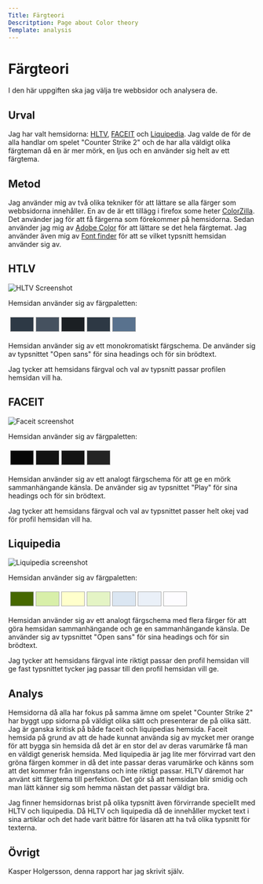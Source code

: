 ```yaml
---
Title: Färgteori
Descritption: Page about Color theory
Template: analysis
---
```


Färgteori
===============

I den här uppgiften ska jag välja tre webbsidor och analysera de.

Urval
---------------
Jag har valt hemsidorna: <a href="https://www.hltv.org/">HLTV</a>, <a href="https://www.faceit.com/en/home">FACEIT</a> och <a href="https://liquipedia.net/counterstrike/Main_Page">Liquipedia</a>.
Jag valde de för de alla handlar om spelet "Counter Strike 2" och de har alla väldigt olika färgteman då en är mer mörk, en ljus och en använder sig helt av ett färgtema.

Metod
---------------
Jag använder mig av två olika tekniker för att lättare se alla färger som webbsidorna innehåller. En av de är ett tillägg i firefox some heter <a href="https://addons.mozilla.org/en-US/firefox/addon/colorzilla/?utm_source=addons.mozilla.org&utm_medium=referral&utm_content=search">ColorZilla</a>.
Det använder jag för att få färgerna som förekommer på hemsidorna. Sedan använder jag mig av <a href="https://color.adobe.com/create/color-wheel">Adobe Color</a> för att lättare se det hela färgtemat. Jag använder även mig av <a href="https://addons.mozilla.org/en-US/firefox/addon/font-inspect/?utm_source=addons.mozilla.org&utm_medium=referral&utm_content=search">Font finder</a> för att se vilket typsnitt hemsidan använder sig av.

HTLV
---------------
<div>
  <img src="../image/hltv.webp" alt="HLTV Screenshot">
  <div>
    <p>Hemsidan använder sig av färgpaletten:</p>
    <table style="border-spacing: 4px; border-collapse: separate">
        <tr>
            <td style="height: 30px; width: 30px; background-color: #2D3945; border: 1px solid #a8a8a8"></td>
            <td style="height: 30px; width: 30px; background-color: #45515F; border: 1px solid #a8a8a8"></td>
            <td style="height: 30px; width: 30px; background-color: #1B1F23; border: 1px solid #a8a8a8"></td>
            <td style="height: 30px; width: 30px; background-color: #2D3844; border: 1px solid #a8a8a8"></td>
            <td style="height: 30px; width: 30px; background-color: #59728E; border: 1px solid #a8a8a8"></td>
        </tr>
    </table>
    <p>Hemsidan använder sig av ett monokromatiskt färgschema. De använder sig av typsnittet "Open sans" för sina headings och för sin brödtext.</p>
    <p>Jag tycker att hemsidans färgval och val av typsnitt passar profilen hemsidan vill ha.</p>
  </div>
</div>

FACEIT
---------------
<div>
  <img src="../image/faceit.webp" alt="Faceit screenshot">
  <div>
    <p>Hemsidan använder sig av färgpaletten:</p>
    <table style="border-spacing: 4px; border-collapse: separate">
        <tr>
            <td style="height: 30px; width: 30px; background-color: #060606; border: 1px solid #a8a8a8">
            <td style="height: 30px; width: 30px; background-color: #121212; border: 1px solid #a8a8a8">
            <td style="height: 30px; width: 30px; background-color: #131313; border: 1px solid #a8a8a8">
            <td style="height: 30px; width: 30px; background-color: #242424; border: 1px solid #a8a8a8">
        </tr>
    </table>
    <p>Hemsidan använder sig av ett analogt färgschema för att ge en mörk sammanhängande känsla. De använder sig av typsnittet "Play" för sina headings och för sin brödtext.</p>
    <p>Jag tycker att hemsidans färgval och val av typsnittet passer helt okej vad för profil hemsidan vill ha.</p>
  </div>
</div>

Liquipedia
---------------
<div>
  <img src="../image/liquipedia.webp" alt="Liquipedia screenshot">
  <div>
    <p>Hemsidan använder sig av färgpaletten:</p>
    <table style="border-spacing: 4px; border-collapse: separate">
        <tr>
            <td style="height: 30px; width: 30px; background-color: #466800; border: 1px solid #a8a8a8">
            <td style="height: 30px; width: 30px; background-color: #D8EFA9; border: 1px solid #a8a8a8">
            <td style="height: 30px; width: 30px; background-color: #FFFFCC; border: 1px solid #a8a8a8">
            <td style="height: 30px; width: 30px; background-color: #E4F4C5; border: 1px solid #a8a8a8">
            <td style="height: 30px; width: 30px; background-color: #DBE6F2; border: 1px solid #a8a8a8">
            <td style="height: 30px; width: 30px; background-color: #EAF0F8; border: 1px solid #a8a8a8">
            <td style="height: 30px; width: 30px; background-color: #FDFCFF; border: 1px solid #a8a8a8">
        </tr>
    </table>
    <p>Hemsidan använder sig av ett analogt färgschema med flera färger för att göra hemsidan sammanhängande och ge en sammanhängande känsla. De använder sig av typsnittet "Open sans" för sina headings och för sin brödtext.</p>
    <p>Jag tycker att hemsidans färgval inte riktigt passar den profil hemsidan vill ge fast typsnittet tycker jag passar till den profil hemsidan vill ge.</p>
  </div>
</div>

Analys
---------------
Hemsidorna då alla har fokus på samma ämne om spelet "Counter Strike 2" har byggt upp sidorna på väldigt olika sätt och presenterar de på olika sätt. Jag är ganska kritisk på både faceit och liquipedias hemsida. Faceit hemsida på grund av att de hade kunnat använda sig av mycket mer orange för att bygga sin hemsida då det är en stor del av deras varumärke få man en väldigt generisk hemsida. Med liquipedia är jag lite mer förvirrad vart den gröna färgen kommer in då det inte passar deras varumärke och känns som att det kommer från ingenstans och inte riktigt passar. HLTV däremot har använt sitt färgtema till perfektion. Det gör så att hemsidan blir smidig och man lätt känner sig som hemma nästan det passar väldigt bra.

Jag finner hemsidornas brist på olika typsnitt även förvirrande speciellt med HLTV och liquipedia. Då HLTV och liquipedia då de innehåller mycket text i sina artiklar och det hade varit bättre för läsaren att ha två olika typsnitt för texterna.

Övrigt
---------------
Kasper Holgersson, denna rapport har jag skrivit själv.
